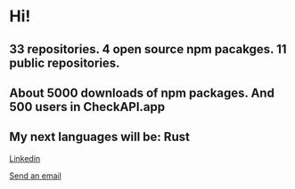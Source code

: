 # Hi!
## 33 repositories. 4 open source npm pacakges. 11 public repositories.
## About 5000 downloads of npm packages. And 500 users in CheckAPI.app
## My next languages will be: Rust
[Linkedin](https://www.linkedin.com/in/aykhan-musayev-905935233/)

<a href="mailto:chocoantirus@gmail.com">Send an email</a>
